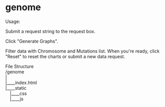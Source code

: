 # genome
Usage:

Submit a request string to the request box.

Click "Generate Graphs".

Filter data with Chromosome and Mutations list.
When you're ready, click "Reset" to reset the charts or submit a new data request.


File Structure<br />
/genome<br />
|<br />
|____index.html<br />
|____static<br />
&emsp;|____css<br />
&emsp;|____js<br />